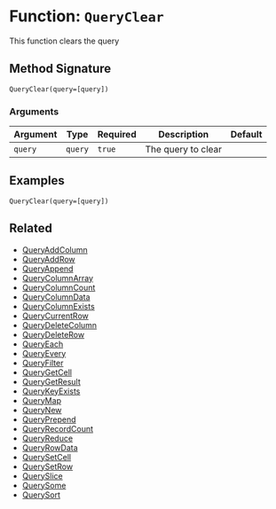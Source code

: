 [comment]: # (Note: This documentation is generated dynamically in the build process.  To modify the contents, change the javadoc on the _invoke method of the BIF class)

# Function: `QueryClear`

This function clears the query

## Method Signature
```
QueryClear(query=[query])
```
### Arguments

| Argument | Type | Required | Description | Default |
|----------|------|----------|-------------|---------|
| `query` | `query` | `true` | The query to clear |  |

## Examples

```
QueryClear(query=[query])
```

## Related
  * [QueryAddColumn](QueryAddColumn.md)
  * [QueryAddRow](QueryAddRow.md)
  * [QueryAppend](QueryAppend.md)
  * [QueryColumnArray](QueryColumnArray.md)
  * [QueryColumnCount](QueryColumnCount.md)
  * [QueryColumnData](QueryColumnData.md)
  * [QueryColumnExists](QueryColumnExists.md)
  * [QueryCurrentRow](QueryCurrentRow.md)
  * [QueryDeleteColumn](QueryDeleteColumn.md)
  * [QueryDeleteRow](QueryDeleteRow.md)
  * [QueryEach](QueryEach.md)
  * [QueryEvery](QueryEvery.md)
  * [QueryFilter](QueryFilter.md)
  * [QueryGetCell](QueryGetCell.md)
  * [QueryGetResult](QueryGetResult.md)
  * [QueryKeyExists](QueryKeyExists.md)
  * [QueryMap](QueryMap.md)
  * [QueryNew](QueryNew.md)
  * [QueryPrepend](QueryPrepend.md)
  * [QueryRecordCount](QueryRecordCount.md)
  * [QueryReduce](QueryReduce.md)
  * [QueryRowData](QueryRowData.md)
  * [QuerySetCell](QuerySetCell.md)
  * [QuerySetRow](QuerySetRow.md)
  * [QuerySlice](QuerySlice.md)
  * [QuerySome](QuerySome.md)
  * [QuerySort](QuerySort.md)
